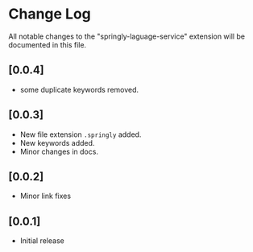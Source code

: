 # Change Log

All notable changes to the "springly-laguage-service" extension will be documented in this file.


## [0.0.4]

- some duplicate keywords removed.

## [0.0.3]

- New file extension `.springly` added.
- New keywords added.
- Minor changes in docs.

## [0.0.2]

- Minor link fixes

## [0.0.1]

- Initial release